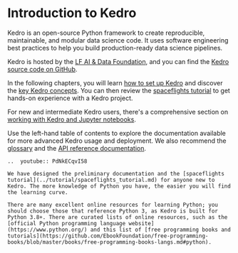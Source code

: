 # Introduction to Kedro

Kedro is an open-source Python framework to create reproducible, maintainable, and modular data science code. It uses software engineering best practices to help you build production-ready data science pipelines.

Kedro is hosted by the [LF AI & Data Foundation](https://lfaidata.foundation/), and you can find the [Kedro source code on GitHub](https://github.com/kedro-org/kedro).

In the following chapters, you will learn [how to set up Kedro](../get_started/install.md) and discover the [key Kedro concepts](../get_started/kedro_concepts.md). You can then review the [spaceflights tutorial](../tutorial/tutorial_template.md) to get hands-on experience with a Kedro project.

For new and intermediate Kedro users, there's a comprehensive section on [working with Kedro and Jupyter notebooks](../notebooks_and_ipython/index.md).

Use the left-hand table of contents to explore the documentation available for more advanced Kedro usage and deployment. We also recommend the [glossary](../resources/glossary.md) and the [API reference documentation](/kedro).

```{eval-rst}
..  youtube:: PdNkECqvI58
```

```{note}
We have designed the preliminary documentation and the [spaceflights tutorial](../tutorial/spaceflights_tutorial.md) for anyone new to Kedro. The more knowledge of Python you have, the easier you will find the learning curve.

There are many excellent online resources for learning Python; you should choose those that reference Python 3, as Kedro is built for Python 3.8+. There are curated lists of online resources, such as the [official Python programming language website](https://www.python.org/) and this list of [free programming books and tutorials](https://github.com/EbookFoundation/free-programming-books/blob/master/books/free-programming-books-langs.md#python).

```
